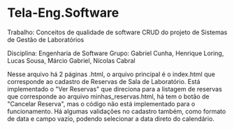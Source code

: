 # Tela-Eng.Software
Trabalho: Conceitos de qualidade de software
CRUD do projeto de Sistemas de Gestão de Laboratórios

Disciplina: Engenharia de Software
Grupo: Gabriel Cunha, Henrique Loring, Lucas Sousa, Márcio Gabriel, Nícolas Cabral

Nesse arquivo há 2 páginas .html, o arquivo principal é o index.html que corresponde ao cadastro de Reservas de Sala de Laboratório. 
Está implementado o "Ver Reservas" que direciona para a listagem de reservas que corresponde ao arquivo minhas_reservas.html, há tem o botão de "Cancelar Reserva", mas o código não está implementado para o funcionamento.
Há algumas validações no cadastro também, como formato de data e campo vazio, podendo selecionar a data direto do calendário.
